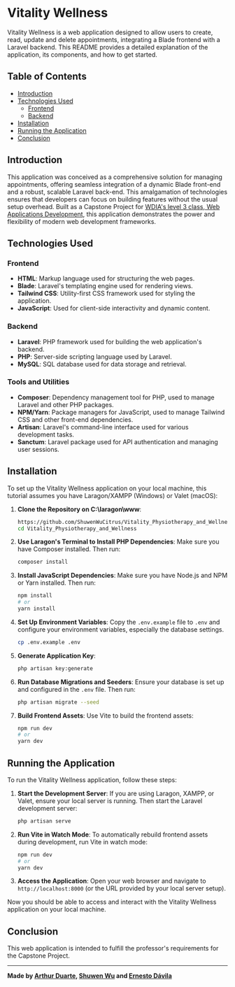 # Vitality Wellness
Vitality Wellness is a  web application designed to allow users to create, read, update and delete appointments, integrating a Blade frontend with a Laravel backend. This README provides a detailed explanation of the application, its components, and how to get started.

## Table of Contents
- [Introduction](#introduction)
- [Technologies Used](#technologies-used)
  - [Frontend](#frontend)
  - [Backend](#backend)
- [Installation](#installation)
- [Running the Application](#running-the-application)
- [Conclusion](#conclusion)

## Introduction
This application was conceived as a comprehensive solution for managing appointments, offering seamless integration of a dynamic Blade front-end and a robust, scalable Laravel back-end. This amalgamation of technologies ensures that developers can focus on building features without the usual setup overhead. 
Built as a Capstone Project for [WDIA's level 3 class, Web Applications Development](https://www.algonquincollege.com/sat/program/web-development-internet-applications/#courses), this application demonstrates the power and flexibility of modern web development frameworks.

## Technologies Used

### Frontend
- **HTML**: Markup language used for structuring the web pages.
- **Blade**: Laravel's templating engine used for rendering views.
- **Tailwind CSS**: Utility-first CSS framework used for styling the application.
- **JavaScript**: Used for client-side interactivity and dynamic content.

### Backend
- **Laravel**: PHP framework used for building the web application's backend.
- **PHP**: Server-side scripting language used by Laravel.
- **MySQL**: SQL database used for data storage and retrieval.

### Tools and Utilities
- **Composer**: Dependency management tool for PHP, used to manage Laravel and other PHP packages.
- **NPM/Yarn**: Package managers for JavaScript, used to manage Tailwind CSS and other front-end dependencies.
- **Artisan**: Laravel's command-line interface used for various development tasks.
- **Sanctum**: Laravel package used for API authentication and managing user sessions.

## Installation

To set up the Vitality Wellness application on your local machine, this tutorial assumes you have Laragon/XAMPP (Windows) or Valet (macOS):

1. **Clone the Repository on C:\laragon\www**:
    ```bash
    https://github.com/ShuwenWuCitrus/Vitality_Physiotherapy_and_Wellness.git
    cd Vitality_Physiotherapy_and_Wellness
    ```

2. **Use Laragon's Terminal to Install PHP Dependencies**:
    Make sure you have Composer installed. Then run:
    ```bash
    composer install
    ```

3. **Install JavaScript Dependencies**:
    Make sure you have Node.js and NPM or Yarn installed. Then run:
    ```bash
    npm install
    # or
    yarn install
    ```

4. **Set Up Environment Variables**:
    Copy the `.env.example` file to `.env` and configure your environment variables, especially the database settings.
    ```bash
    cp .env.example .env
    ```

5. **Generate Application Key**:
    ```bash
    php artisan key:generate
    ```

6. **Run Database Migrations and Seeders**:
    Ensure your database is set up and configured in the `.env` file. Then run:
    ```bash
    php artisan migrate --seed
    ```

7. **Build Frontend Assets**:
    Use Vite to build the frontend assets:
    ```bash
    npm run dev
    # or
    yarn dev
    ```

## Running the Application

To run the Vitality Wellness application, follow these steps:

1. **Start the Development Server**:
    If you are using Laragon, XAMPP, or Valet, ensure your local server is running. Then start the Laravel development server:
    ```bash
    php artisan serve
    ```

2. **Run Vite in Watch Mode**:
    To automatically rebuild frontend assets during development, run Vite in watch mode:
    ```bash
    npm run dev
    # or
    yarn dev
    ```

3. **Access the Application**:
    Open your web browser and navigate to `http://localhost:8000` (or the URL provided by your local server setup).

Now you should be able to access and interact with the Vitality Wellness application on your local machine.

## Conclusion
This web application is intended to fulfill the professor's requirements for the Capstone Project.

---

**Made by [Arthur Duarte](https://github.com/o2thur), [Shuwen Wu](https://github.com/ShuwenWuCitrus) and [Ernesto Dávila](https://github.com/ernestodavilacardona)**